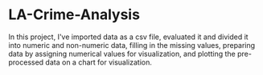 # LA-Crime-Analysis
In this project, I've imported data as a csv file, evaluated it and divided it into numeric and non-numeric data, filling in the missing values, preparing data by assigning numerical values for visualization, and plotting the pre-processed data on a chart for visualization.
